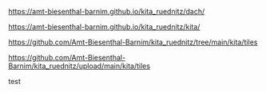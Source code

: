 https://amt-biesenthal-barnim.github.io/kita_ruednitz/dach/

https://amt-biesenthal-barnim.github.io/kita_ruednitz/kita/

https://github.com/Amt-Biesenthal-Barnim/kita_ruednitz/tree/main/kita/tiles

https://github.com/Amt-Biesenthal-Barnim/kita_ruednitz/upload/main/kita/tiles

test
